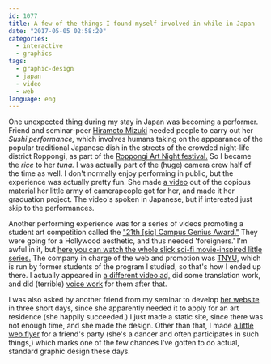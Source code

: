 ```yaml
---
id: 1077
title: A few of the things I found myself involved in while in Japan
date: "2017-05-05 02:58:20"
categories:
  - interactive
  - graphics
tags:
  - graphic-design
  - japan
  - video
  - web
language: eng
---
```


One unexpected thing during my stay in Japan was becoming a performer. Friend and seminar-peer [Hiramoto Mizuki](http://mimimizuki.com/) needed people to carry out her _Sushi performance,_ which involves humans taking on the appearance of the popular traditional Japanese dish in the streets of the crowded night-life district Roppongi, as part of the [Roppongi Art Night festival.](http://www.roppongiartnight.com/2016/) So I became the _rice_ to her _tuna._ I was actually part of the (huge) camera crew half of the time as well. I don't normally enjoy performing in public, but the experience was actually pretty fun. She made [a video](https://www.youtube.com/watch?v=yJiCW0mebk0) out of the copious material her little army of camerapeople got for her, and made it her graduation project. The video's spoken in Japanese, but if interested just skip to the performances.

Another performing experience was for a series of videos promoting a student art competition called the ["21th [sic] Campus Genius Award."](http://campusgenius.jp/2015/) They were going for a Hollywood aesthetic, and thus needed 'foreigners.' I'm awful in it, but [here you can watch the whole slick sci-fi movie-inspired little series.](https://www.youtube.com/playlist?list=PLOiJhjI8HyUmd1q5GXoVDbmpMAJF6GXRv) The company in charge of the web and promotion was [TNYU,](http://tnyu.jp/) which is run by former students of the program I studied, so that's how I ended up there. I actually appeared in [a different video ad,](https://www.youtube.com/watch?v=nSASqvC4x2E) did some translation work, and did (terrible) [voice work](https://www.youtube.com/watch?v=4cyJ6kKbYn8) for them after that.

I was also asked by another friend from my seminar to develop [her website](http://amiinoue.com/) in three short days, since she apparently needed it to apply for an art residence (she happily succeeded.) I just made a static site, since there was not enough time, and she made the design. Other than that, I made [a little web flyer](//piclog.agj.cl/?picture=74) for a friend's party (she's a dancer and often participates in such things,) which marks one of the few chances I've gotten to do actual, standard graphic design these days.
